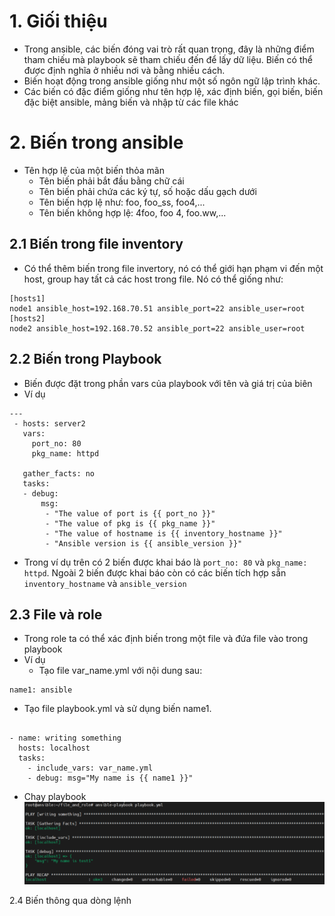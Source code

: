# 1. Giối thiệu  
- Trong ansible, các biến đóng vai trò rất quan trọng, đây là những điểm tham chiếu mà playbook sẽ tham chiếu đến để lấy dữ liệu. Biến có thể được định nghĩa ở nhiều nơi và bằng nhiều cách. 
- Biến hoạt động trong ansible giống như một số ngôn ngữ lập trình khác.
- Các biến có đặc điểm giống như tên hợp lệ, xác định biến, gọi biến, biến đặc biệt ansible, mảng biến và nhập từ các file khác

# 2. Biến trong ansible 

- Tên hợp lệ của một biến thỏa mãn
  - Tên biến phải bắt đầu bằng chữ cái
  - Tên biến phải chứa các ký tự, số hoặc dấu gạch dưới
  - Tên biến hợp lệ như: foo, foo_ss, foo4,...
  - Tên biến không hợp lệ: 4foo, foo 4, foo.ww,...

## 2.1 Biến trong file inventory

- Có thể thêm biến trong file invertory, nó có thể giới hạn phạm vi đến một host, group hay tất cả các host trong file. Nó có thể giống như: 

```
[hosts1]
node1 ansible_host=192.168.70.51 ansible_port=22 ansible_user=root
[hosts2]
node2 ansible_host=192.168.70.52 ansible_port=22 ansible_user=root
```

## 2.2 Biến trong Playbook
- Biến được đặt trong phần vars của playbook với tên và giá trị của biên 
- Ví dụ  
```
---
 - hosts: server2
   vars:
     port_no: 80
     pkg_name: httpd

   gather_facts: no
   tasks:
   - debug:
       msg:
        - "The value of port is {{ port_no }}"
        - "The value of pkg is {{ pkg_name }}"
        - "The value of hostname is {{ inventory_hostname }}"
        - "Ansible version is {{ ansible_version }}"      
```

  - Trong ví dụ trên có 2 biến được khai báo là  `port_no: 80` và `pkg_name: httpd`. Ngoài 2 biến được khai báo còn có các biến tích hợp sẵn `inventory_hostname` và  `ansible_version`


## 2.3 File và role 
- Trong role ta có thể xác định biến trong một file  và đứa file vào trong playbook 
- Ví dụ
  - Tạo file var_name.yml với nội dung sau:
```
name1: ansible
```
  - Tạo file playbook.yml và sử dụng biến name1.

```

- name: writing something
  hosts: localhost
  tasks:
    - include_vars: var_name.yml
    - debug: msg="My name is {{ name1 }}"

```

  - Chạy playbook 
  ![image](image/Screenshot_21.png)

2.4 Biến thông qua dòng lệnh  

